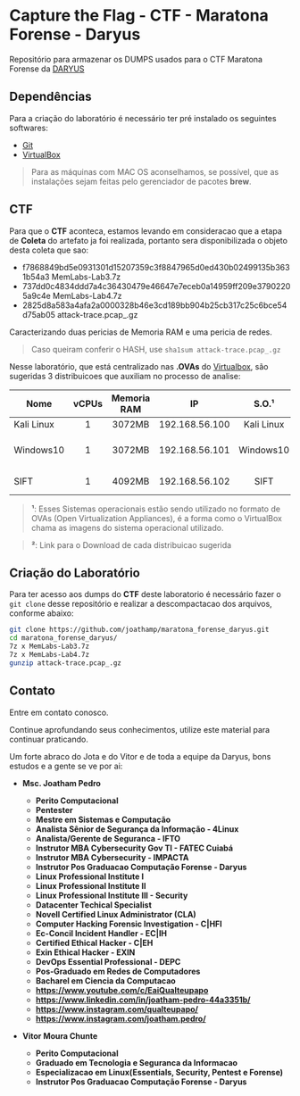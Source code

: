Capture the Flag - CTF - Maratona Forense - Daryus
=============================

Repositório para armazenar os DUMPS usados para o CTF Maratona Forense da [DARYUS][1]

Dependências
------------

Para a criação do laboratório é necessário ter pré instalado os seguintes softwares:

* [Git][2]
* [VirtualBox][3]

> Para as máquinas com MAC OS aconselhamos, se possível, que as instalações sejam feitas pelo gerenciador de pacotes **brew**.

CTF
-----------

Para que o **CTF** aconteca, estamos levando em consideracao que a etapa de **Coleta** do artefato ja foi realizada, portanto sera disponibilizada o objeto desta coleta que sao:

* f7868849bd5e0931301d15207359c3f8847965d0ed430b02499135b3631b54a3  MemLabs-Lab3.7z
* 737dd0c4834ddd7a4c36430479e46647e7eceb0a14959ff209e37902205a9c4e  MemLabs-Lab4.7z
* 2825d8a583a4afa2a0000328b46e3cd189bb904b25cb317c25c6bce54d75ab05  attack-trace.pcap_.gz

Caracterizando duas pericias de Memoria RAM e uma pericia de redes.

> Caso queiram conferir o HASH, use `sha1sum attack-trace.pcap_.gz`

Nesse laboratório, que está centralizado nas **.OVAs** do [Virtualbox][3], são sugeridas 3 distribuicoes que auxiliam no processo de analise:

Nome       | vCPUs | Memoria RAM | IP             | S.O.¹           | Link para Download²
---------- |:-----:|:-----------:|:--------------:|:---------------:| -----------------------------
Kali Linux | 1     | 3072MB      | 192.168.56.100 | Kali Linux      | [https://www.kali.org/get-kali/][5]
Windows10  | 1     | 3072MB      | 192.168.56.101 | Windows10       | [https://developer.microsoft.com/en-us/windows/downloads/virtual-machines/][6]
SIFT       | 1     | 4092MB      | 192.168.56.102 | SIFT            | [https://www.sans.org/tools/sift-workstation/][7]

> **¹**: Esses Sistemas operacionais estão sendo utilizado no formato de OVAs (Open Virtualization Appliances), é a forma como o VirtualBox chama as imagens do sistema operacional utilizado.

> **²**: Link para o Download de cada distribuicao sugerida

Criação do Laboratório 
----------------------

Para ter acesso aos dumps do **CTF** deste laboratorio é necessário fazer o `git clone` desse repositório e realizar a descompactacao dos arquivos, conforme abaixo:

```bash
git clone https://github.com/joathamp/maratona_forense_daryus.git
cd maratona_forense_daryus/
7z x MemLabs-Lab3.7z
7z x MemLabs-Lab4.7z
gunzip attack-trace.pcap_.gz 
```

Contato
----------------------

Entre em contato conosco.

Continue aprofundando seus conhecimentos, utilize este material para continuar praticando. 


Um forte abraco do Jota e do Vitor e de toda a equipe da Daryus, bons estudos e a gente se ve por ai:

* **Msc. Joatham Pedro**
  * **Perito Computacional**
  * **Pentester**
  * **Mestre em Sistemas e Computação** 
  * **Analista Sênior de Segurança da Informação - 4Linux** 
  * **Analista/Gerente de Seguranca - IFTO**   
  * **Instrutor MBA Cybersecurity Gov TI - FATEC Cuiabá**
  * **Instrutor  MBA Cybersecurity - IMPACTA**
  * **Instrutor Pos Graduacao Computação Forense - Daryus**
  * **Linux Professional Institute I** 
  * **Linux Professional Institute II** 
  * **Linux Professional Institute III - Security** 
  * **Datacenter Techical Specialist** 
  * **Novell Certified Linux Administrator (CLA)** 
  * **Computer Hacking Forensic Investigation - C|HFI** 
  * **Ec-Concil Incident Handler - EC|IH** 
  * **Certified Ethical Hacker - C|EH** 
  * **Exin Ethical Hacker - EXIN** 
  * **DevOps Essential Professional - DEPC** 
  * **Pos-Graduado em Redes de Computadores**
  * **Bacharel em Ciencia da Computacao**
  * **https://www.youtube.com/c/EaiQualteupapo**
  * **https://www.linkedin.com/in/joatham-pedro-44a3351b/**
  * **https://www.instagram.com/qualteupapo/**
  * **https://www.instagram.com/joatham.pedro/**



* **Vitor Moura Chunte**
  * **Perito Computacional**
  * **Graduado em Tecnologia e Seguranca da Informacao**
  * **Especializacao em Linux(Essentials, Security, Pentest e Forense)**
  * **Instrutor Pos Graduacao Computação Forense - Daryus**



[1]: https://www.daryus.com.br/
[2]: https://git-scm.com/downloads
[3]: https://www.virtualbox.org/wiki/Downloads
[5]: https://www.kali.org/get-kali/
[6]: https://developer.microsoft.com/en-us/windows/downloads/virtual-machines/
[7]: https://www.sans.org/tools/sift-workstation/
